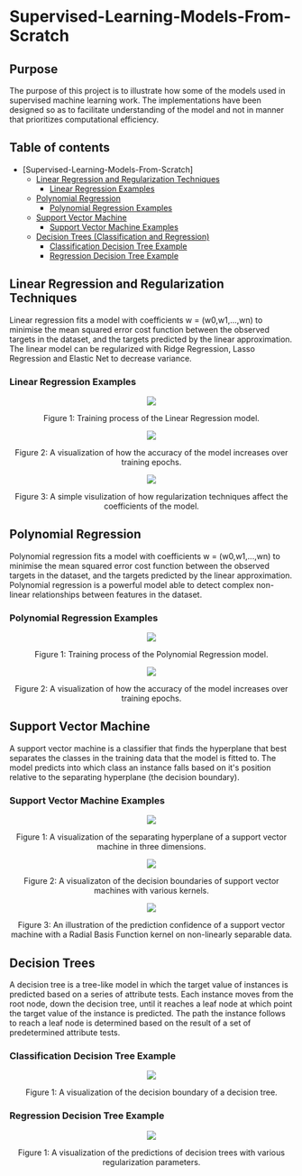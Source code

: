 # Supervised-Learning-Models-From-Scratch
## Purpose
The purpose of this project is to illustrate how some of the models used in supervised machine learning work. The implementations have been designed so as to facilitate understanding of the model and not in manner that prioritizes computational efficiency.

## Table of contents
- [Supervised-Learning-Models-From-Scratch]
  + [Linear Regression and Regularization Techniques](#linear-regression-and-regularization-techniques)
    * [Linear Regression Examples](#linear-regression-examples)
  + [Polynomial Regression](#polynomial-regression)
    * [Polynomial Regression Examples](#polynomial-regression-examples)
  + [Support Vector Machine](#support-vector-machine)
    * [Support Vector Machine Examples](#support-vector-machine-examples)
  + [Decision Trees (Classification and Regression)](#decision-trees)
    * [Classification Decision Tree Example](#classification-decision-tree-example)
    * [Regression Decision Tree Example](#regression-decision-tree-example)

## Linear Regression and Regularization Techniques
Linear regression fits a model with coefficients w = (w0,w1,...,wn) to minimise the mean squared error cost function between the observed targets in the dataset, and the targets predicted by the linear approximation. The linear model can be regularized with Ridge Regression, Lasso Regression and Elastic Net to decrease variance.

### Linear Regression Examples
<p align="center">
    <img src="https://machinelearningjourney.com/wp-content/uploads/2019/12/Linear_Regression.gif"\>
</p>
<p align="center">
    Figure 1: Training process of the Linear Regression model.
</p>

<p align="center">
    <img src="https://machinelearningjourney.com/wp-content/uploads/2019/12/Linear_Regression.png"\>
</p>
<p align="center">
    Figure 2: A visualization of how the accuracy of the model increases over training epochs.
</p>

<p align="center">
    <img src="https://machinelearningjourney.com/wp-content/uploads/2019/12/coef.png"\>
</p>
<p align="center">
    Figure 3: A simple visulization of how regularization techniques affect the coefficients of the model.
</p>

## Polynomial Regression
Polynomial regression fits a model with coefficients w = (w0,w1,...,wn) to minimise the mean squared error cost function between the observed targets in the dataset, and the targets predicted by the linear approximation. Polynomial regression is a powerful model able
to detect complex non-linear relationships between features in the dataset. 

### Polynomial Regression Examples
<p align="center">
    <img src="https://machinelearningjourney.com/wp-content/uploads/2019/12/Polynomial_Regression.gif"\>
</p>
<p align="center">
    Figure 1: Training process of the Polynomial Regression model.
</p>

<p align="center">
    <img src="https://machinelearningjourney.com/wp-content/uploads/2019/12/polynomial.png"\>
</p>
<p align="center">
    Figure 2: A visualization of how the accuracy of the model increases over training epochs.
</p>

## Support Vector Machine
A support vector machine is a classifier that finds the hyperplane that best separates the classes in the training data that the model is fitted to. The model predicts into which class an instance falls based on it's position relative to the separating hyperplane (the decision boundary).

### Support Vector Machine Examples

<p align="center">
    <img src="https://machinelearningjourney.com/wp-content/uploads/2020/01/Linear3D-1.gif"\>
</p>

<p align="center">
    Figure 1: A visualization of the separating hyperplane of a support vector machine in three dimensions.
</p>

<p align="center">
    <img src="https://machinelearningjourney.com/wp-content/uploads/2020/01/collage.png"\>
</p>
<p align="center">
    Figure 2: A visualizaton of the decision boundaries of support vector machines with various kernels.
</p>

<p align="center">
    <img src="https://machinelearningjourney.com/wp-content/uploads/2020/01/filled.png"\>
</p>
<p align="center">
    Figure 3: An illustration of the prediction confidence of a support vector machine with a Radial Basis Function kernel on 
  non-linearly separable data.
</p>

## Decision Trees
A decision tree is a tree-like model in which the target value of instances is predicted based on a series of attribute tests. Each instance moves from the root node, down the decision tree, until it reaches a leaf node at which point the target value of the instance is predicted. The path the instance follows to reach a leaf node is determined based on the result of a set of predetermined attribute tests.

### Classification Decision Tree Example
<p align="center">
    <img src="https://machinelearningjourney.com/wp-content/uploads/2020/01/Figure_1.png"\>
</p>

<p align="center">
    Figure 1: A visualization of the decision boundary of a decision tree.
</p>

### Regression Decision Tree Example
<p align="center">
    <img src="https://machinelearningjourney.com/wp-content/uploads/2020/01/Figure.png"\>
</p>

<p align="center">
    Figure 1: A visualization of the predictions of decision trees with various regularization parameters.
</p>




  
  
  
